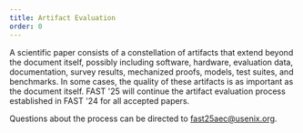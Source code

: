 ```yaml
---
title: Artifact Evaluation
order: 0
---
```


A scientific paper consists of a constellation of artifacts that extend beyond the document itself, possibly including software, hardware, evaluation data, documentation, survey results, mechanized proofs, models, test suites, and benchmarks. In some cases, the quality of these artifacts is as important as the document itself. FAST '25 will continue the artifact evaluation process established in FAST '24 for all accepted papers.

Questions about the process can be directed to [fast25aec@usenix.org](mailto:fast25aec@usenix.org?subject=Question%20about%20FAST%20'25%20Artifact%20Evaluation%20Submission%20Process).
